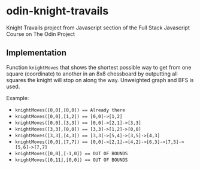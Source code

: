 # odin-knight-travails
Knight Travails project from Javascript section of the Full Stack Javascript Course on The Odin Project

## Implementation
Function `knightMoves` that shows the shortest possible way to get from one square (coordinate) to another in an 8x8 chessboard by outputting all squares the knight will stop on along the way. Unweighted graph and BFS is used.

Example:
- `knightMoves([0,0],[0,0]) == Already there`
- `knightMoves([0,0],[1,2]) == [0,0]->[1,2]`
- `knightMoves([0,0],[3,3]) == [0,0]->[2,1]->[3,3]`
- `knightMoves([3,3],[0,0]) == [3,3]->[1,2]->[0,0]`
- `knightMoves([3,3],[4,3]) == [3,3]->[5,4]->[3,5]->[4,3]`
- `knightMoves([0,0],[7,7]) == [0,0]->[2,1]->[4,2]->[6,3]->[7,5]->[5,6]->[7,7]`
- `knightMoves([0,0],[-1,0]) == OUT OF BOUNDS`
- `knightMoves([0,11],[0,0]) == OUT OF BOUNDS`